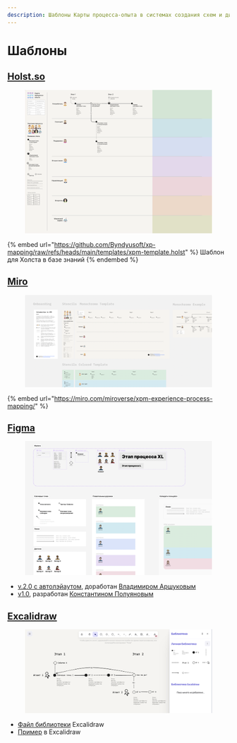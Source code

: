 ```yaml
---
description: Шаблоны Карты процесса-опыта в системах создания схем и диаграмм
---
```


# Шаблоны

## [Holst.so](https://holst.so/)

<figure><img src="../.gitbook/assets/image (17).png" alt=""><figcaption></figcaption></figure>

{% embed url="https://github.com/Byndyusoft/xp-mapping/raw/refs/heads/main/templates/xpm-template.holst" %}
Шаблон для Холста в базе знаний
{% endembed %}

## [Miro](https://miro.com)

<figure><img src="../.gitbook/assets/@ashapiro 2024-03-27 at 13.38.23.png" alt=""><figcaption></figcaption></figure>

{% embed url="https://miro.com/miroverse/xpm-experience-process-mapping/" %}

## [Figma](https://www.figma.com/)

<figure><img src="../.gitbook/assets/@ashapiro 2024-04-05 at 00.16.47.png" alt=""><figcaption></figcaption></figure>

* [v.2.0 с автолэйаутом](https://github.com/Byndyusoft/xp-mapping/blob/main/templates/xpm-template.fig), доработан [Владимиром Аршуковым](https://github.com/Vladaaar)
* [v1.0](https://github.com/Byndyusoft/xp-mapping/blob/main/templates/xpm-template.fig), разработан [Константином Полуяновым](https://github.com/poluyanoff)

## [Excalidraw](https://excalidraw.com/)&#x20;

<figure><img src="../.gitbook/assets/@ashapiro 2024-03-18 at 17.30.20 (2).png" alt=""><figcaption></figcaption></figure>

* [Файл библиотеки](https://github.com/Byndyusoft/xp-mapping/blob/main/templates/xpm-library.excalidrawlib) Excalidraw
* [Пример](https://github.com/Byndyusoft/xp-mapping/blob/main/templates/xpm-example.excalidraw) в Excalidraw

